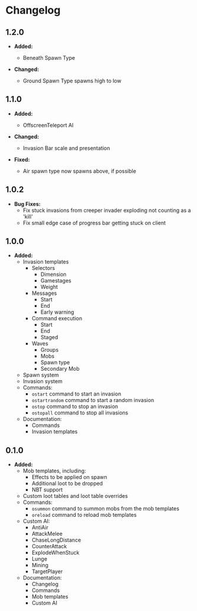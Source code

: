 # Changelog

## 1.2.0

* **Added:**
    * Beneath Spawn Type

* **Changed:**
    * Ground Spawn Type spawns high to low
    
## 1.1.0

* **Added:**
    * OffscreenTeleport AI
    
* **Changed:**
    * Invasion Bar scale and presentation
    
* **Fixed:**
    * Air spawn type now spawns above, if possible

## 1.0.2

* **Bug Fixes:**
    * Fix stuck invasions from creeper invader exploding not counting as a 'kill'
    * Fix small edge case of progress bar getting stuck on client

## 1.0.0

* **Added:**
    * Invasion templates
        * Selectors
            * Dimension
            * Gamestages
            * Weight
        * Messages
            * Start
            * End
            * Early warning
        * Command execution
            * Start
            * End
            * Staged
        * Waves
            * Groups
            * Mobs
            * Spawn type
            * Secondary Mob
    * Spawn system
    * Invasion system
    * Commands:
        * `ostart` command to start an invasion
        * `ostartrandom` command to start a random invasion
        * `ostop` command to stop an invasion
        * `ostopall` command to stop all invasions
    * Documentation:
        * Commands
        * Invasion templates

## 0.1.0

* **Added:**
    * Mob templates, including:
        * Effects to be applied on spawn
        * Additional loot to be dropped
        * NBT support
    * Custom loot tables and loot table overrides
    * Commands:
        * `osummon` command to summon mobs from the mob templates
        * `oreload` command to reload mob templates
    * Custom AI:
        * AntiAir
        * AttackMelee
        * ChaseLongDistance
        * CounterAttack
        * ExplodeWhenStuck
        * Lunge
        * Mining
        * TargetPlayer
    * Documentation:
        * Changelog
        * Commands
        * Mob templates
        * Custom AI